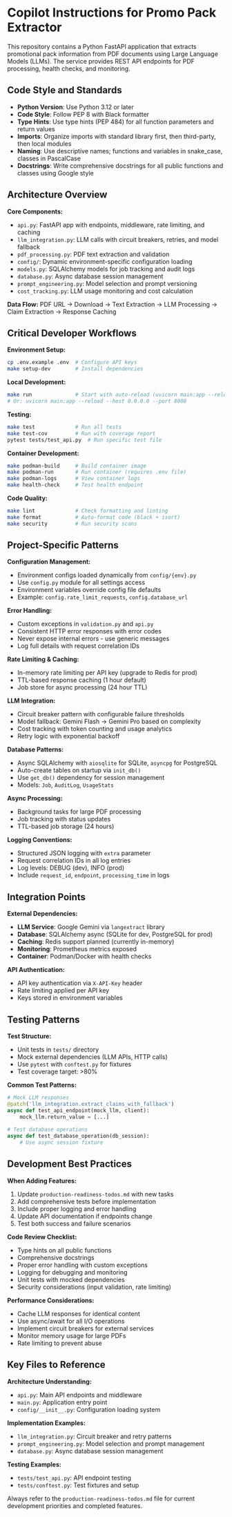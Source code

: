 # Copilot Instructions for Promo Pack Extractor

This repository contains a Python FastAPI application that extracts promotional pack information from PDF documents using Large Language Models (LLMs). The service provides REST API endpoints for PDF processing, health checks, and monitoring.

## Code Style and Standards

- **Python Version**: Use Python 3.12 or later
- **Code Style**: Follow PEP 8 with Black formatter
- **Type Hints**: Use type hints (PEP 484) for all function parameters and return values
- **Imports**: Organize imports with standard library first, then third-party, then local modules
- **Naming**: Use descriptive names; functions and variables in snake_case, classes in PascalCase
- **Docstrings**: Write comprehensive docstrings for all public functions and classes using Google style

## Architecture Overview

**Core Components:**
- `api.py`: FastAPI app with endpoints, middleware, rate limiting, and caching
- `llm_integration.py`: LLM calls with circuit breakers, retries, and model fallback
- `pdf_processing.py`: PDF text extraction and validation
- `config/`: Dynamic environment-specific configuration loading
- `models.py`: SQLAlchemy models for job tracking and audit logs
- `database.py`: Async database session management
- `prompt_engineering.py`: Model selection and prompt versioning
- `cost_tracking.py`: LLM usage monitoring and cost calculation

**Data Flow:** PDF URL → Download → Text Extraction → LLM Processing → Claim Extraction → Response Caching

## Critical Developer Workflows

**Environment Setup:**
```bash
cp .env.example .env  # Configure API keys
make setup-dev        # Install dependencies
```

**Local Development:**
```bash
make run              # Start with auto-reload (uvicorn main:app --reload)
# Or: uvicorn main:app --reload --host 0.0.0.0 --port 8000
```

**Testing:**
```bash
make test             # Run all tests
make test-cov         # Run with coverage report
pytest tests/test_api.py  # Run specific test file
```

**Container Development:**
```bash
make podman-build     # Build container image
make podman-run       # Run container (requires .env file)
make podman-logs      # View container logs
make health-check     # Test health endpoint
```

**Code Quality:**
```bash
make lint             # Check formatting and linting
make format           # Auto-format code (black + isort)
make security         # Run security scans
```

## Project-Specific Patterns

**Configuration Management:**
- Environment configs loaded dynamically from `config/{env}.py`
- Use `config.py` module for all settings access
- Environment variables override config file defaults
- Example: `config.rate_limit_requests`, `config.database_url`

**Error Handling:**
- Custom exceptions in `validation.py` and `api.py`
- Consistent HTTP error responses with error codes
- Never expose internal errors - use generic messages
- Log full details with request correlation IDs

**Rate Limiting & Caching:**
- In-memory rate limiting per API key (upgrade to Redis for prod)
- TTL-based response caching (1 hour default)
- Job store for async processing (24 hour TTL)

**LLM Integration:**
- Circuit breaker pattern with configurable failure thresholds
- Model fallback: Gemini Flash → Gemini Pro based on complexity
- Cost tracking with token counting and usage analytics
- Retry logic with exponential backoff

**Database Patterns:**
- Async SQLAlchemy with `aiosqlite` for SQLite, `asyncpg` for PostgreSQL
- Auto-create tables on startup via `init_db()`
- Use `get_db()` dependency for session management
- Models: `Job`, `AuditLog`, `UsageStats`

**Async Processing:**
- Background tasks for large PDF processing
- Job tracking with status updates
- TTL-based job storage (24 hours)

**Logging Conventions:**
- Structured JSON logging with `extra` parameter
- Request correlation IDs in all log entries
- Log levels: DEBUG (dev), INFO (prod)
- Include `request_id`, `endpoint`, `processing_time` in logs

## Integration Points

**External Dependencies:**
- **LLM Service**: Google Gemini via `langextract` library
- **Database**: SQLAlchemy async (SQLite for dev, PostgreSQL for prod)
- **Caching**: Redis support planned (currently in-memory)
- **Monitoring**: Prometheus metrics exposed
- **Container**: Podman/Docker with health checks

**API Authentication:**
- API key authentication via `X-API-Key` header
- Rate limiting applied per API key
- Keys stored in environment variables

## Testing Patterns

**Test Structure:**
- Unit tests in `tests/` directory
- Mock external dependencies (LLM APIs, HTTP calls)
- Use `pytest` with `conftest.py` for fixtures
- Test coverage target: >80%

**Common Test Patterns:**
```python
# Mock LLM responses
@patch('llm_integration.extract_claims_with_fallback')
async def test_api_endpoint(mock_llm, client):
    mock_llm.return_value = [...]
    
# Test database operations
async def test_database_operation(db_session):
    # Use async session fixture
```

## Development Best Practices

**When Adding Features:**
1. Update `production-readiness-todos.md` with new tasks
2. Add comprehensive tests before implementation
3. Include proper logging and error handling
4. Update API documentation if endpoints change
5. Test both success and failure scenarios

**Code Review Checklist:**
- Type hints on all public functions
- Comprehensive docstrings
- Proper error handling with custom exceptions
- Logging for debugging and monitoring
- Unit tests with mocked dependencies
- Security considerations (input validation, rate limiting)

**Performance Considerations:**
- Cache LLM responses for identical content
- Use async/await for all I/O operations
- Implement circuit breakers for external services
- Monitor memory usage for large PDFs
- Rate limiting to prevent abuse

## Key Files to Reference

**Architecture Understanding:**
- `api.py`: Main API endpoints and middleware
- `main.py`: Application entry point
- `config/__init__.py`: Configuration loading system

**Implementation Examples:**
- `llm_integration.py`: Circuit breaker and retry patterns
- `prompt_engineering.py`: Model selection and prompt management
- `database.py`: Async database session management

**Testing Examples:**
- `tests/test_api.py`: API endpoint testing
- `tests/conftest.py`: Test fixtures and setup

Always refer to the `production-readiness-todos.md` file for current development priorities and completed features.
